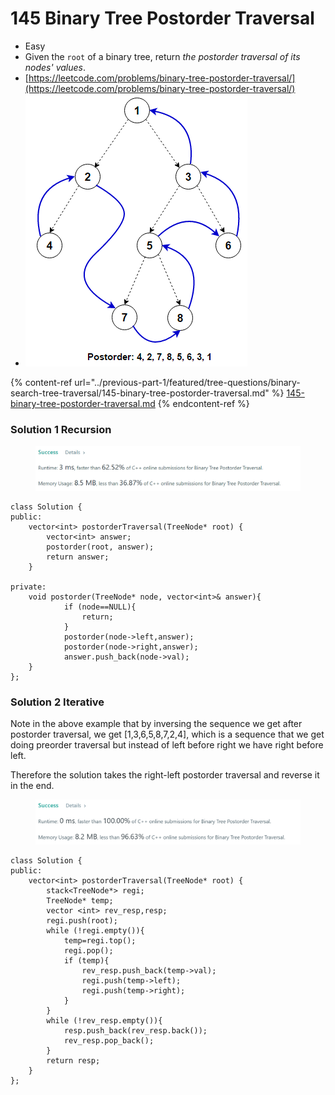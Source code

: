 # 145 Binary Tree Postorder Traversal

* Easy
* Given the `root` of a binary tree, return _the postorder traversal of its nodes' values_.
* [https://leetcode.com/problems/binary-tree-postorder-traversal/](https://leetcode.com/problems/binary-tree-postorder-traversal/)
* ![](<../.gitbook/assets/image (2) (2) (1).png>)

{% content-ref url="../previous-part-1/featured/tree-questions/binary-search-tree-traversal/145-binary-tree-postorder-traversal.md" %}
[145-binary-tree-postorder-traversal.md](../previous-part-1/featured/tree-questions/binary-search-tree-traversal/145-binary-tree-postorder-traversal.md)
{% endcontent-ref %}

### Solution 1 Recursion

<figure><img src="../.gitbook/assets/image (4) (1) (2).png" alt=""><figcaption></figcaption></figure>

```
class Solution {
public:
    vector<int> postorderTraversal(TreeNode* root) {
        vector<int> answer;
        postorder(root, answer);
        return answer;
    }
    
private: 
    void postorder(TreeNode* node, vector<int>& answer){
            if (node==NULL){
                return;
            }
            postorder(node->left,answer);
            postorder(node->right,answer);
            answer.push_back(node->val);
    }
};
```

### Solution 2 Iterative

Note in the above example that by inversing the sequence we get after postorder traversal, we get \[1,3,6,5,8,7,2,4], which is a sequence that we get doing preorder traversal but instead of left before right we have right before left.&#x20;

Therefore the solution takes the right-left postorder traversal and reverse it in the end.&#x20;

<figure><img src="../.gitbook/assets/image (24).png" alt=""><figcaption></figcaption></figure>

```
class Solution {
public:
    vector<int> postorderTraversal(TreeNode* root) {
        stack<TreeNode*> regi;
        TreeNode* temp;
        vector <int> rev_resp,resp;
        regi.push(root);
        while (!regi.empty()){
            temp=regi.top();
            regi.pop();
            if (temp){
                rev_resp.push_back(temp->val);
                regi.push(temp->left);
                regi.push(temp->right);
            }              
        }
        while (!rev_resp.empty()){
            resp.push_back(rev_resp.back());
            rev_resp.pop_back();
        }                
        return resp;
    }
};
```
